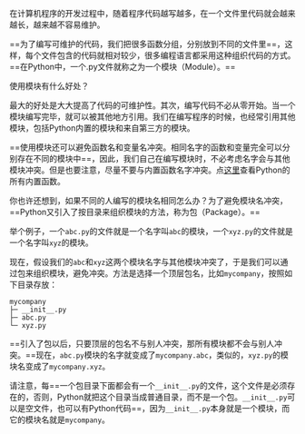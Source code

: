 在计算机程序的开发过程中，随着程序代码越写越多，在一个文件里代码就会越来越长，越来越不容易维护。

==为了编写可维护的代码，我们把很多函数分组，分别放到不同的文件里==，这样，每个文件包含的代码就相对较少，很多编程语言都采用这种组织代码的方式。==在Python中，一个.py文件就称之为一个模块（Module）。==

使用模块有什么好处？

最大的好处是大大提高了代码的可维护性。其次，编写代码不必从零开始。当一个模块编写完毕，就可以被其他地方引用。我们在编写程序的时候，也经常引用其他模块，包括Python内置的模块和来自第三方的模块。

==使用模块还可以避免函数名和变量名冲突。相同名字的函数和变量完全可以分别存在不同的模块中==，因此，我们自己在编写模块时，不必考虑名字会与其他模块冲突。但是也要注意，尽量不要与内置函数名字冲突。点[这里](http://docs.python.org/3/library/functions.html)查看Python的所有内置函数。

你也许还想到，如果不同的人编写的模块名相同怎么办？为了避免模块名冲突，==Python又引入了按目录来组织模块的方法，称为包（Package）。==

举个例子，一个`abc.py`的文件就是一个名字叫`abc`的模块，一个`xyz.py`的文件就是一个名字叫`xyz`的模块。

现在，假设我们的`abc`和`xyz`这两个模块名字与其他模块冲突了，于是我们可以通过包来组织模块，避免冲突。方法是选择一个顶层包名，比如`mycompany`，按照如下目录存放：

```
mycompany
├─ __init__.py
├─ abc.py
└─ xyz.py
```

==引入了包以后，只要顶层的包名不与别人冲突，那所有模块都不会与别人冲突。==现在，`abc.py`模块的名字就变成了`mycompany.abc`，类似的，`xyz.py`的模块名变成了`mycompany.xyz`。

请注意，每==一个包目录下面都会有一个`__init__.py`的文件，这个文件是必须存在的，否则，Python就把这个目录当成普通目录，而不是一个包。`__init__.py`可以是空文件，也可以有Python代码==，因为`__init__.py`本身就是一个模块，而它的模块名就是`mycompany`。
